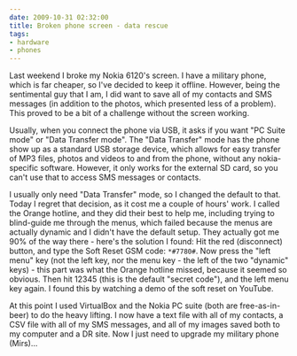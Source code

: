 ```yaml
---
date: 2009-10-31 02:32:00
title: Broken phone screen - data rescue
tags:
- hardware
- phones
---
```


Last weekend I broke my Nokia 6120's screen. I have a military phone, which is
far cheaper, so I've decided to keep it offline. However, being the sentimental
guy that I am, I did want to save all of my contacts and SMS messages (in
addition to the photos, which presented less of a problem). This proved to be a
bit of a challenge without the screen working.

Usually, when you connect the phone via USB, it asks if you want "PC Suite
mode" or "Data Transfer mode". The "Data Transfer" mode has the phone show up
as a standard USB storage device, which allows for easy transfer of MP3 files,
photos and videos to and from the phone, without any nokia-specific software.
However, it only works for the external SD card, so you can't use that to
access SMS messages or contacts.

I usually only need "Data Transfer" mode, so I changed the default to that.
Today I regret that decision, as it cost me a couple of hours' work. I called
the Orange hotline, and they did their best to help me, including trying to
blind-guide me through the menus, which failed because the menus are actually
dynamic and I didn't have the default setup. They actually got me 90% of the
way there - here's the solution I found: Hit the red (disconnect) button, and
type the Soft Reset GSM code: `*#7780#`. Now press the "left menu" key (not the
left key, nor the menu key - the left of the two "dynamic" keys) - this part
was what the Orange hotline missed, because it seemed so obvious. Then hit
12345 (this is the default "secret code"), and the left menu key again. I found
this by watching a demo of the soft reset on YouTube.

At this point I used VirtualBox and the Nokia PC suite (both are
free-as-in-beer) to do the heavy lifting. I now have a text file with all of my
contacts, a CSV file with all of my SMS messages, and all of my images saved
both to my computer and a DR site. Now I just need to upgrade my military phone
(Mirs)...
